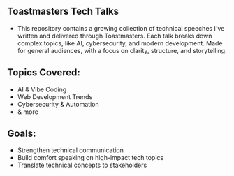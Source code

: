 ## Toastmasters Tech Talks
- This repository contains a growing collection of technical speeches I've written and delivered through Toastmasters. Each talk breaks down complex topics, like AI, cybersecurity, and modern development. Made for general audiences, with a focus on clarity, structure, and storytelling.

## Topics Covered:
- AI & Vibe Coding
- Web Development Trends
- Cybersecurity & Automation
- & more 

## Goals:
- Strengthen technical communication
- Build comfort speaking on high-impact tech topics
- Translate technical concepts to stakeholders 

